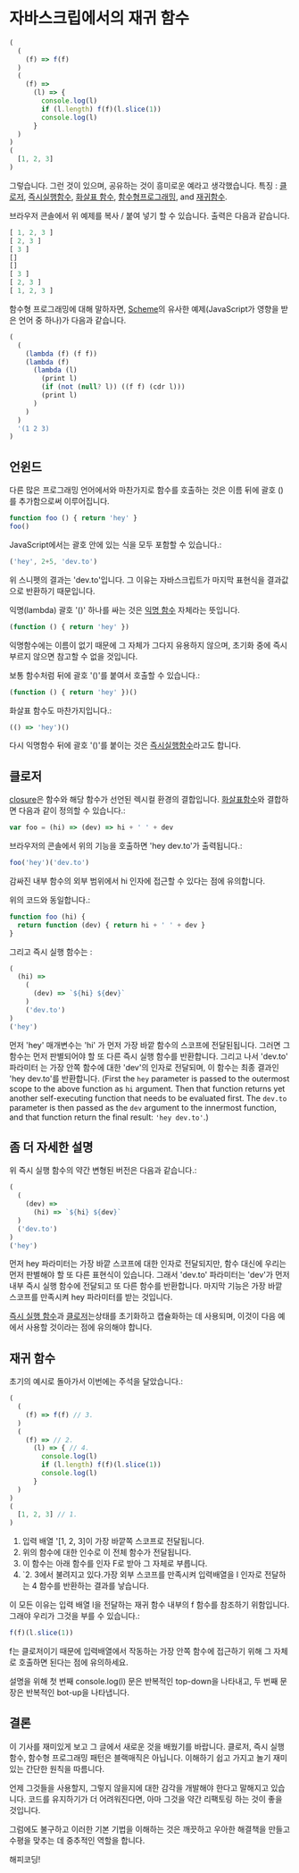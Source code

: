 # 자바스크립에서의 재귀 함수

```javascript
(
  (
    (f) => f(f)
  )
  (
    (f) =>
      (l) => {
        console.log(l)
        if (l.length) f(f)(l.slice(1))
        console.log(l)
      }
  )
)
(
  [1, 2, 3]
)
```

그렇습니다. 그런 것이 있으며, 공유하는 것이 흥미로운 예라고 생각했습니다. 특징 : [클로저](https://en.wikipedia.org/wiki/Closure_(computer_programming)), [즉시실행함수](https://en.wikipedia.org/wiki/Immediately-invoked_function_expression), [화살표 함수](https://developer.mozilla.org/en/docs/Web/JavaScript/Reference/Functions/Arrow_functions), [함수형프로그래밍](https://en.wikipedia.org/wiki/Functional_programming), and [재귀함수](https://en.wikipedia.org/wiki/Anonymous_recursion).

브라우저 콘솔에서 위 예제를 복사 / 붙여 넣기 할 수 있습니다. 출력은 다음과 같습니다.

```javascript
[ 1, 2, 3 ]
[ 2, 3 ]
[ 3 ]
[]
[]
[ 3 ]
[ 2, 3 ]
[ 1, 2, 3 ]
```

함수형 프로그래밍에 대해 말하자면, [Scheme](https://en.wikipedia.org/wiki/Scheme_(programming_language))의 유사한 예제(JavaScript가 영향을 받은 언어 중 하나)가 다음과 같습니다.

```javascript
(
  (
    (lambda (f) (f f))
    (lambda (f)
      (lambda (l)
        (print l)
        (if (not (null? l)) ((f f) (cdr l)))
        (print l)
      )
    )
  )
  '(1 2 3)
)
```

## 언윈드

다른 많은 프로그래밍 언어에서와 마찬가지로 함수를 호출하는 것은 이름 뒤에 괄호 ()를 추가함으로써 이루어집니다.

```javascript
function foo () { return 'hey' }
foo()
```

JavaScript에서는 괄호 안에 있는 식을 모두 포함할 수 있습니다.:

```javascript
('hey', 2+5, 'dev.to')
```

위 스니펫의 결과는 'dev.to'입니다. 그 이유는 자바스크립트가 마지막 표현식을 결과값으로 반환하기 때문입니다.

익명(lambda) 괄호 '()' 하나를 싸는 것은 [익명 함수](https://en.wikipedia.org/wiki/Anonymous_function) 자체라는 뜻입니다.

```javascript
(function () { return 'hey' })
```

익명함수에는 이름이 없기 때문에 그 자체가 그다지 유용하지 않으며, 초기화 중에 즉시 부르지 않으면 참고할 수 없을 것입니다.

보통 함수처럼 뒤에 괄호 '()'를 붙여서 호출할 수 있습니다.:

```javascript
(function () { return 'hey' })()
```

화살표 함수도 마찬가지입니다.:

```javascript
(() => 'hey')()
```

다시 익명함수 뒤에 괄호 '()'를 붙이는 것은 [즉시실행함수](https://en.wikipedia.org/wiki/Immediately-invoked_function_expression)라고도 합니다.

## 클로저

[closure](https://en.wikipedia.org/wiki/Closure_(computer_programming))은 함수와 해당 함수가 선언된 렉시컬 환경의 결합입니다. [화살표함수](https://developer.mozilla.org/en/docs/Web/JavaScript/Reference/Functions/Arrow_functions)와 결합하면 다음과 같이 정의할 수 있습니다.:

```javascript
var foo = (hi) => (dev) => hi + ' ' + dev
```

브라우저의 콘솔에서 위의 기능을 호출하면 'hey dev.to'가 출력됩니다.:

```javascript
foo('hey')('dev.to')
```

감싸진 내부 함수의 외부 범위에서 hi 인자에 접근할 수 있다는 점에 유의합니다.

위의 코드와 동일합니다.:

```javascript
function foo (hi) {
  return function (dev) { return hi + ' ' + dev }
}
```

그리고 즉시 실행 함수는 :

```javascript
(
  (hi) =>
    (
      (dev) => `${hi} ${dev}`
    )
    ('dev.to')
)
('hey')
```

먼저 'hey' 매개변수는 'hi' 가 먼저 가장 바깥 함수의 스코프에 전달된됩니다. 그러면 그 함수는 먼저 판별되어야 할 또 다른 즉시 실행 함수를 반환합니다. 그리고 나서 'dev.to' 파라미터 는 가장 안쪽 함수에 대한 'dev'의 인자로 전달되며, 이 함수는 최종 결과인 'hey dev.to'를 반환합니다. (First the `hey` parameter is passed to the outermost scope to the above function as `hi` argument. Then that function returns yet another self-executing function that needs to be evaluated first. The `dev.to` parameter is then passed as the `dev` argument to the innermost function, and that function return the final result: `'hey dev.to'`.)

## 좀 더 자세한 설명

위 즉시 실행 함수의 약간 변형된 버전은 다음과 같습니다.:

```javascript
(
  (
    (dev) =>
      (hi) => `${hi} ${dev}`
  )
  ('dev.to')
)
('hey')
```

먼저 hey 파라미터는 가장 바깥 스코프에 대한 인자로 전달되지만, 함수 대신에 우리는 먼저 판별해야 할 또 다른 표현식이 있습니다. 그래서 'dev.to' 파라미터는 'dev'가 먼저 내부 즉시 실행 함수에 전달되고 또 다른 함수를 반환합니다. 마지막 기능은 가장 바깥 스코프를 만족시켜 hey 파라미터를 받는 것입니다.

[즉시 실행 함수](https://en.wikipedia.org/wiki/Immediately-invoked_function_expression)과 [클로저](https://en.wikipedia.org/wiki/Closure_(computer_programming))는상태를 초기화하고 캡슐화하는 데 사용되며, 이것이 다음 예에서 사용할 것이라는 점에 유의해야 합니다.

## 재귀 함수

초기의 예시로 돌아가서 이번에는 주석을 달았습니다.:

```javascript
(
  (
    (f) => f(f) // 3.
  )
  (
    (f) => // 2.
      (l) => { // 4.
        console.log(l)
        if (l.length) f(f)(l.slice(1))
        console.log(l)
      }
  )
)
(
  [1, 2, 3] // 1.
)
```

1. 입력 배열 '[1, 2, 3]이 가장 바깥쪽 스코프로 전달됩니다.
2. 위의 함수에 대한 인수로 이 전체 함수가 전달됩니다.
3. 이 함수는 아래 함수를 인자 F로 받아 그 자체로 부릅니다.
4. `2. 3에서 불려지고 있다.가장 외부 스코프를 만족시켜 입력배열을 l 인자로 전달하는 4 함수를 반환하는 결과를 낳습니다.

이 모든 이유는 입력 배열 l을 전달하는 재귀 함수 내부의 f 함수를 참조하기 위함입니다. 그래야 우리가 그것을 부를 수 있습니다.:

```javascript
f(f)(l.slice(1))
```

f는 클로저이기 때문에 입력배열에서 작동하는 가장 안쪽 함수에 접근하기 위해 그 자체로 호출하면 된다는 점에 유의하세요.

설명을 위해 첫 번째 console.log(l) 문은 반복적인 top-down을 나타내고, 두 번째 문장은 반복적인 bot-up을 나타냅니다.

## 결론

이 기사를 재미있게 보고 그 글에서 새로운 것을 배웠기를 바랍니다. 클로저, 즉시 실행 함수, 함수형 프로그래밍 패턴은 블랙매직은 아닙니다. 이해하기 쉽고 가지고 놀기 재미있는 간단한 원칙을 따름니다.

언제 그것들을 사용할지, 그렇지 않을지에 대한 감각을 개발해야 한다고 말해지고 있습니다. 코드를 유지하기가 더 어려워진다면, 아마 그것을 약간 리팩토링 하는 것이 좋을 것입니다.

그럼에도 불구하고 이러한 기본 기법을 이해하는 것은 깨끗하고 우아한 해결책을 만들고 수평을 맞추는 데 중추적인 역할을 합니다.

해피코딩!